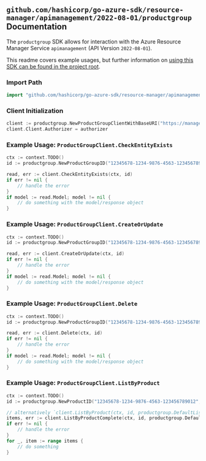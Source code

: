
## `github.com/hashicorp/go-azure-sdk/resource-manager/apimanagement/2022-08-01/productgroup` Documentation

The `productgroup` SDK allows for interaction with the Azure Resource Manager Service `apimanagement` (API Version `2022-08-01`).

This readme covers example usages, but further information on [using this SDK can be found in the project root](https://github.com/hashicorp/go-azure-sdk/tree/main/docs).

### Import Path

```go
import "github.com/hashicorp/go-azure-sdk/resource-manager/apimanagement/2022-08-01/productgroup"
```


### Client Initialization

```go
client := productgroup.NewProductGroupClientWithBaseURI("https://management.azure.com")
client.Client.Authorizer = authorizer
```


### Example Usage: `ProductGroupClient.CheckEntityExists`

```go
ctx := context.TODO()
id := productgroup.NewProductGroupID("12345678-1234-9876-4563-123456789012", "example-resource-group", "serviceValue", "productIdValue", "groupIdValue")

read, err := client.CheckEntityExists(ctx, id)
if err != nil {
	// handle the error
}
if model := read.Model; model != nil {
	// do something with the model/response object
}
```


### Example Usage: `ProductGroupClient.CreateOrUpdate`

```go
ctx := context.TODO()
id := productgroup.NewProductGroupID("12345678-1234-9876-4563-123456789012", "example-resource-group", "serviceValue", "productIdValue", "groupIdValue")

read, err := client.CreateOrUpdate(ctx, id)
if err != nil {
	// handle the error
}
if model := read.Model; model != nil {
	// do something with the model/response object
}
```


### Example Usage: `ProductGroupClient.Delete`

```go
ctx := context.TODO()
id := productgroup.NewProductGroupID("12345678-1234-9876-4563-123456789012", "example-resource-group", "serviceValue", "productIdValue", "groupIdValue")

read, err := client.Delete(ctx, id)
if err != nil {
	// handle the error
}
if model := read.Model; model != nil {
	// do something with the model/response object
}
```


### Example Usage: `ProductGroupClient.ListByProduct`

```go
ctx := context.TODO()
id := productgroup.NewProductID("12345678-1234-9876-4563-123456789012", "example-resource-group", "serviceValue", "productIdValue")

// alternatively `client.ListByProduct(ctx, id, productgroup.DefaultListByProductOperationOptions())` can be used to do batched pagination
items, err := client.ListByProductComplete(ctx, id, productgroup.DefaultListByProductOperationOptions())
if err != nil {
	// handle the error
}
for _, item := range items {
	// do something
}
```
